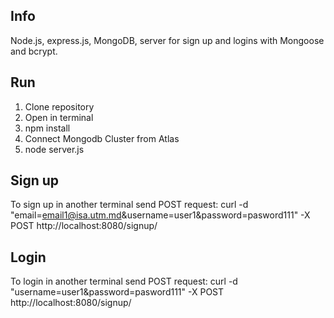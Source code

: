 ## Info
 Node.js, express.js, MongoDB, server for sign up and logins with Mongoose and bcrypt.
 
## Run
1. Clone repository
2. Open in terminal
3. npm install
4. Connect Mongodb Cluster from Atlas
5. node server.js
 
 ## Sign up
To sign up in another terminal send POST request:  curl -d "email=email1@isa.utm.md&username=user1&password=pasword111" -X POST http://localhost:8080/signup/

 
 ## Login
To login in another terminal send POST request: curl -d "username=user1&password=pasword111" -X POST http://localhost:8080/signup/
